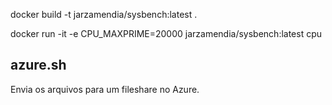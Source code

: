 docker build -t jarzamendia/sysbench:latest .

docker run -it -e CPU_MAXPRIME=20000 jarzamendia/sysbench:latest cpu


## azure.sh
Envia os arquivos para um fileshare no Azure.
